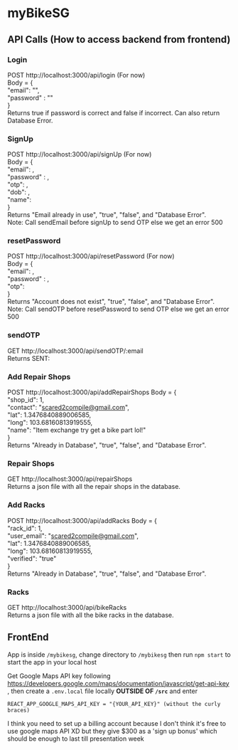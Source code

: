 # myBikeSG

## API Calls (How to access backend from frontend)
### Login
POST http://localhost:3000/api/login (For now)  
Body = {  
	"email": "<email>",  
	"password" : "<password>"  
}  
Returns true if password is correct and false if incorrect. Can also return Database Error.  
  
### SignUp  
POST http://localhost:3000/api/signUp (For now)  
Body = {  
	"email": ,    
	"password" : ,  
	"otp": ,  
	"dob": ,  
	"name":   
}  
Returns "Email already in use", "true", "false", and "Database Error".  
Note: Call sendEmail before signUp to send OTP else we get an error 500  
### resetPassword  
POST http://localhost:3000/api/resetPassword (For now)  
Body = {    
	"email": ,      
	"password" : ,    
	"otp":     
}    
Returns "Account does not exist", "true", "false", and "Database Error".  
Note: Call sendOTP before resetPassword to send OTP else we get an error 500  
  
### sendOTP
GET http://localhost:3000/api/sendOTP/:email  
Returns SENT:   

### Add Repair Shops
POST http://localhost:3000/api/addRepairShops
Body = {  
	"shop_id": 1,  
	"contact": "scared2compile@gmail.com",  
	"lat": 1.3476840889006585,   
	"long": 103.68160813919555,  
	"name": "Item exchange try get a bike part lol!"  
}  
Returns "Already in Database", "true", "false", and "Database Error".  
	
### Repair Shops
GET http://localhost:3000/api/repairShops  
Returns a json file with all the repair shops in the database.  
	
### Add Racks
POST http://localhost:3000/api/addRacks
Body = {  
	"rack_id": 1,  
	"user_email": "scared2compile@gmail.com",  
	"lat": 1.3476840889006585,   
	"long": 103.68160813919555,  
	"verified": "true"  
}  
Returns "Already in Database", "true", "false", and "Database Error".  
	
### Racks
GET http://localhost:3000/api/bikeRacks  
Returns a json file with all the bike racks in the database.  

## FrontEnd 
App is inside `/mybikesg`, change directory to `/mybikesg` then run `npm start` to start the app in your local host

Get Google Maps API key following https://developers.google.com/maps/documentation/javascript/get-api-key , then create a `.env.local` file locally **OUTSIDE OF `/src`** and enter

`REACT_APP_GOOGLE_MAPS_API_KEY = "{YOUR_API_KEY}" (without the curly braces)`

I think you need to set up a billing account because I don't think it's free to use google maps API XD but they give $300 as a 'sign up bonus' which should be enough to last till presentation week
